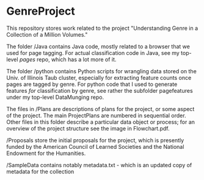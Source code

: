 GenreProject
============

This repository stores work related to the project "Understanding Genre in a Collection of a Million Volumes."

The folder /Java contains Java code, mostly related to a browser that we used for page tagging. For actual classification code in Java, see my top-level *pages* repo, which has a lot more of it.

The folder /python contains Python scripts for wrangling data stored on the Univ. of Illinois Taub cluster, especially for extracting feature counts once pages are tagged by genre. For python code that I used to generate features *for* classification by genre, see rather the subfolder pagefeatures under my top-level DataMunging repo.

The files in /Plans are descriptions of plans for the project, or some aspect of the project. The main ProjectPlans are numbered in sequential order. Other files in this folder describe a particular data object or process; for an overview of the project structure see the image in Flowchart.pdf.

/Proposals store the initial proposals for the project, which is presently funded by the American Council of Learned Societies and the National Endowment for the Humanities.

/SampleData contains notably
metadata.txt - which is an updated copy of metadata for the collection
